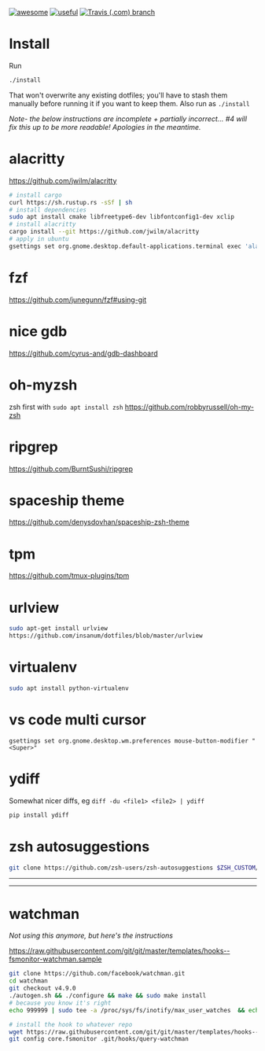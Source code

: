 [![awesome](https://img.shields.io/badge/awesome-yes-ff69b4.svg?style=for-the-badge)](https://github.com/twitter/twemoji)  [![useful](https://img.shields.io/badge/useful-nope-blue.svg?style=for-the-badge)](https://badssl.com/)  [![Travis (.com) branch](https://img.shields.io/travis/com/noahp/dotfiles/master.svg?style=for-the-badge)](https://travis-ci.com/noahp/dotfiles)

# Install
Run
```bash
./install
```
That won't overwrite any existing dotfiles; you'll have to stash them manually before running it if you want to keep them.
Also run as `./install`

*Note- the below instructions are incomplete + partially incorrect... #4 will fix this up to be more readable! Apologies in the meantime.*

# alacritty
https://github.com/jwilm/alacritty
```bash
# install cargo
curl https://sh.rustup.rs -sSf | sh
# install dependencies
sudo apt install cmake libfreetype6-dev libfontconfig1-dev xclip
# install alacritty
cargo install --git https://github.com/jwilm/alacritty
# apply in ubuntu
gsettings set org.gnome.desktop.default-applications.terminal exec 'alacritty'
```

# fzf
https://github.com/junegunn/fzf#using-git

# nice gdb
https://github.com/cyrus-and/gdb-dashboard

# oh-myzsh
zsh first with `sudo apt install zsh`
https://github.com/robbyrussell/oh-my-zsh

# ripgrep
https://github.com/BurntSushi/ripgrep

# spaceship theme
https://github.com/denysdovhan/spaceship-zsh-theme

# tpm
https://github.com/tmux-plugins/tpm

# urlview
```bash
sudo apt-get install urlview
https://github.com/insanum/dotfiles/blob/master/urlview
```

# virtualenv
```bash
sudo apt install python-virtualenv
```

# vs code multi cursor
`gsettings set org.gnome.desktop.wm.preferences mouse-button-modifier "<Super>"`

# ydiff
Somewhat nicer diffs, eg `diff -du <file1> <file2> | ydiff`
```bash
pip install ydiff
```

# zsh autosuggestions
```bash
git clone https://github.com/zsh-users/zsh-autosuggestions $ZSH_CUSTOM/plugins/zsh-autosuggestions
```

___
___

# watchman
*Not using this anymore, but here's the instructions*

https://raw.githubusercontent.com/git/git/master/templates/hooks--fsmonitor-watchman.sample
```bash
git clone https://github.com/facebook/watchman.git
cd watchman
git checkout v4.9.0
./autogen.sh && ./configure && make && sudo make install
# because you know it's right
echo 999999 | sudo tee -a /proc/sys/fs/inotify/max_user_watches  && echo 999999 | sudo tee -a  /proc/sys/fs/inotify/max_queued_events && echo 999999 | sudo tee  -a /proc/sys/fs/inotify/max_user_instances

# install the hook to whatever repo
wget https://raw.githubusercontent.com/git/git/master/templates/hooks--fsmonitor-watchman.sample -O .git/hooks/query-watchman && chmod +x .git/hooks/query-watchman
git config core.fsmonitor .git/hooks/query-watchman
```
